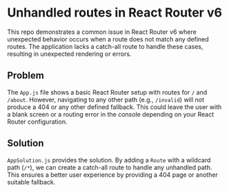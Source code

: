 # Unhandled routes in React Router v6

This repo demonstrates a common issue in React Router v6 where unexpected behavior occurs when a route does not match any defined routes.  The application lacks a catch-all route to handle these cases, resulting in unexpected rendering or errors.

## Problem

The `App.js` file shows a basic React Router setup with routes for `/` and `/about`.  However, navigating to any other path (e.g., `/invalid`) will not produce a 404 or any other defined fallback.  This could leave the user with a blank screen or a routing error in the console depending on your React Router configuration.

## Solution

`AppSolution.js` provides the solution.  By adding a `Route` with a wildcard path (`/*`), we can create a catch-all route to handle any unhandled path.  This ensures a better user experience by providing a 404 page or another suitable fallback.
